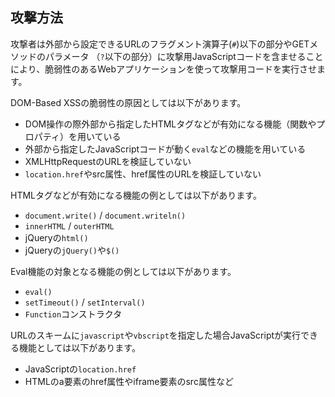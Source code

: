 ## 攻撃方法

攻撃者は外部から設定できるURLのフラグメント演算子(`#`)以下の部分やGETメソッドのパラメータ
（`?`以下の部分）に攻撃用JavaScriptコードを含ませることにより、脆弱性のあるWebアプリケーションを使って攻撃用コードを実行させます。

DOM-Based XSSの脆弱性の原因としては以下があります。

* DOM操作の際外部から指定したHTMLタグなどが有効になる機能（関数やプロパティ）を用いている
* 外部から指定したJavaScriptコードが動く`eval`などの機能を用いている
* XMLHttpRequestのURLを検証していない
* `location.href`やsrc属性、href属性のURLを検証していない

HTMLタグなどが有効になる機能の例としては以下があります。

* `document.write()` / `document.writeln()`
* `innerHTML` / `outerHTML`
* jQueryの`html()`
* jQueryの`jQuery()`や`$()`

Eval機能の対象となる機能の例としては以下があります。

* `eval()`
* `setTimeout()` / `setInterval()`
* `Function`コンストラクタ

URLのスキームに`javascript`や`vbscript`を指定した場合JavaScriptが実行できる機能としては以下があります。

* JavaScriptの`location.href`
* HTMLのa要素のhref属性やiframe要素のsrc属性など

